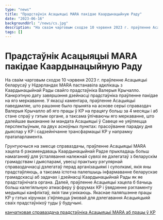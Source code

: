 ```yaml
---
type: "news"
title: "Прадстаўнік Асацыяцыі MARA пакідае Каардынацыйную Раду"
date: "2023-06-16"
backgroundUrl: "/news/cs.jpg"
description: "На сваім чарговым сходзе 10 чэрвеня 2023 г. праўленне Асацыяцыі беларусаў у Нідэрландах MARA пастанавіла адклікаць з Каардынацыйнай Рады свайго прадстаўніка Валерыя Крычалло."
tags: []
---
```


# Прадстаўнік Асацыяцыі MARA пакідае Каардынацыйную Раду

На сваім чарговым сходзе 10 чэрвеня 2023 г. праўленне Асацыяцыі
беларусаў у Нідэрландах MARA пастанавіла адклікаць з Каардынацыйнай
Рады свайго прадстаўніка Валерыя Крычалло. Канкрэтную дату завяршэння
дзейнасці прадстаўніка праўленне пакідае на яго меркаванне. У якасці
каментара, праўленне Асацыяцыі паведамляе, што рашэнне было прынята на
аснове серыі справаздач Валерыя Крычалло аб яго працы ў КР на працягу
больш за 4 месяцы і аб стане спраў у гэтым органе, а таксама ўлічваючы
яго меркаванне, што далейшае выкананне ім мандата Асацыяцыі ў Савеце
не уяўляецца перспектыўным, па двух асноўных пунктах: прасоўванне
парадку дня дыяспар у КР і садзейнічанне трансфармацыі КР у напрамку
пратапарламента.

Грунтуючыся на змесце справаздачы, праўленне Асацыяцыі MARA хацела б
рэкамендаваць Каардынацыйнай Радзе прыкладаць больш намаганняў для
ўсталявання належнай сувязі яе дэлегатаў з беларускім грамадствам і
дыяспарамі, увесці практыку рэгулярнай справаздачнасці дэлегатаў перад
арганізацыямі і суполкамі, якія яны прадстаўляюць, а таксама істотна
палепшыць інфармаванне беларускае грамадскасці аб задачах і дзейнасці
Каардынацыйнай Рады як яе прадстаўнічага органа. Далей, праўленне
Асацыяцыі хацела б бачыць больш калегіяльную атмасферу ў форумах КР і
ўвядзенне рэгламенту медыяцыі канфліктаў, якія там узнікаюць. Якаснае
паляпшэнне працы КР у гэтых кірунках з'яўляецца ўмовай для дэлегавання
Асацыяцыяй сваіх прадстаўнікоў туды ў будучыні.

[канчатковая справаздача прадстаўніка Асацыяцыі MARA аб працы ў КР](https://docs.google.com/document/d/1IoOBtsZFRoGwW_l2eJHNh-iUgR02DBJLpYrf4iuIk3U/edit)
